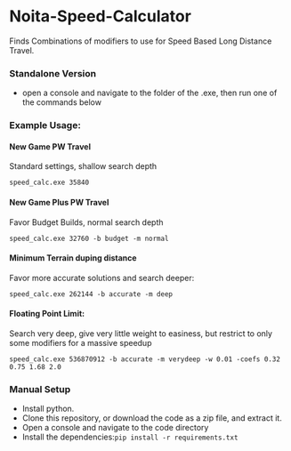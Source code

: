 # Noita-Speed-Calculator
Finds Combinations of modifiers to use for Speed Based Long Distance Travel.

### Standalone Version
- open a console and navigate to the folder of the .exe, then run one of the commands below


### Example Usage:


#### New Game PW Travel 
Standard settings, shallow search depth

`speed_calc.exe 35840`

#### New Game Plus PW Travel
Favor Budget Builds, normal search depth

`speed_calc.exe 32760 -b budget -m normal`
#### Minimum Terrain duping distance
Favor more accurate solutions and search deeper:

`speed_calc.exe 262144 -b accurate -m deep`

#### Floating Point Limit: 
Search very deep, give very little weight to easiness, but restrict to only some modifiers for a massive speedup

`speed_calc.exe 536870912 -b accurate -m verydeep -w 0.01 -coefs 0.32 0.75 1.68 2.0`

### Manual Setup
- Install python.
- Clone this repository, or download the code as a zip file, and extract it.
- Open a console and navigate to the code directory
- Install the dependencies:`pip install -r requirements.txt`

